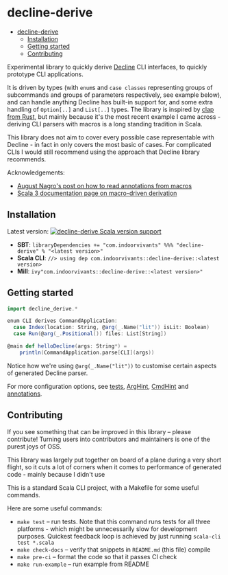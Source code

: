 # decline-derive

<!--toc:start-->
- [decline-derive](#decline-derive)
  - [Installation](#installation)
  - [Getting started](#getting-started)
  - [Contributing](#contributing)
<!--toc:end-->

Experimental library to quickly derive [Decline](https://ben.kirw.in/decline/) CLI 
interfaces, to quickly prototype CLI applications. 

It is driven by types (with `enum`s and `case classes` representing groups of subcommands and groups of parameters respectively, see example below), and can handle anything Decline has built-in support for, and some extra handling of `Option[..]` and `List[..]` types. The library is inspired by [clap from Rust](https://docs.rs/clap/latest/clap/index.html), but mainly because it's the most recent example I came across - deriving CLI parsers with macros is a long standing tradition in Scala.

This library does not aim to cover every possible case representable with Decline - in fact
in only covers the most basic of cases.
For complicated CLIs I would still recommend using the approach that Decline library recommends.

Acknowledgements:
- [August Nagro's post on how to read annotations from macros](https://august.nagro.us/read-annotations-from-macro.html)
- [Scala 3 documentation page on macro-driven derivation](https://dotty.epfl.ch/docs/reference/contextual/derivation-macro.htm:)

## Installation

Latest version: [![decline-derive Scala version support](https://index.scala-lang.org/neandertech/decline-derive/decline-derive/latest.svg)](https://index.scala-lang.org/neandertech/decline-derive/decline-derive)

- **SBT**: `libraryDependencies += "com.indoorvivants" %%% "decline-derive" % "<latest version>"`
- **Scala CLI**: `//> using dep com.indoorvivants::decline-derive::<latest version>`
- **Mill**: `ivy"com.indoorvivants::decline-derive::<latest version>"`

## Getting started

```scala
import decline_derive.*

enum CLI derives CommandApplication:
  case Index(location: String, @arg(_.Name("lit")) isLit: Boolean)
  case Run(@arg(_.Positional()) files: List[String])

@main def helloDecline(args: String*) = 
    println(CommandApplication.parse[CLI](args))
```

Notice how we're using `@arg(_.Name("lit"))` to customise certain aspects of 
generated Decline parser.

For more configuration options, see [tests]("./library.test.scala"), [ArgHint]("./ArgHint.scala"), [CmdHint]("./CmdHint.scala") and [annotations]("./annotations.scala").

## Contributing

If you see something that can be improved in this library – please contribute! 
Turning users into contributors and maintainers is one of the purest joys of OSS.

This library was largely put together on board of a plane during a very short flight,
so it cuts a lot of corners when it comes to performance of generated code - mainly 
because I didn't use 

This is a standard Scala CLI project, with a Makefile for some useful commands.

Here are some useful commands:

- `make test` – run tests. Note that this command runs tests for all three platforms - 
    which might be unnecessarily slow for development purposes. Quickest feedback loop 
    is achieved by just running `scala-cli test *.scala`
- `make check-docs` – verify that snippets in `README.md` (this file) compile
- `make pre-ci` – format the code so that it passes CI check
- `make run-example` – run example from README
